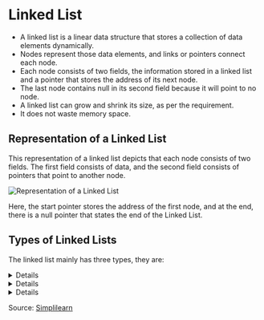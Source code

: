 # Linked List

* A linked list is a linear data structure that stores a collection of data elements dynamically.
* Nodes represent those data elements, and links or pointers connect each node.
* Each node consists of two fields, the information stored in a linked list and a pointer that stores the address of its next node.
* The last node contains null in its second field because it will point to no node.
* A linked list can grow and shrink its size, as per the requirement.
* It does not waste memory space.

## Representation of a Linked List

This representation of a linked list depicts that each node consists of two fields. The first field consists of data, and the second field consists of pointers that point to another node.

![Representation of a Linked List](https://www.simplilearn.com/ice9/free_resources_article_thumb/Linked-List-Soni/representation-of-linked-list.png)

Here, the start pointer stores the address of the first node, and at the end, there is a null pointer that states the end of the Linked List. 

## Types of Linked Lists

The linked list mainly has three types, they are:

<details><sumary>1- Singly Linked List</summary>

A singly linked list is the most common type of linked list. Each node has data and an address field that contains a reference to the next node.

![Syngly Linked List](https://www.simplilearn.com/ice9/free_resources_article_thumb/Linked-List-Soni/singly-linked-list.png)

</details>

<details><sumary>2- Doubly Linked List</summary>

There are two pointer storage blocks in the doubly linked list. The first pointer block in each node stores the address of the previous node. Hence, in the doubly linked inventory, there are three fields that are the previous pointers, that contain a reference to the previous node. Then there is the data, and last you have the next pointer, which points to the next node. Thus, you can go in both directions (backward and forward).

![Doubly Linked List](https://www.simplilearn.com/ice9/free_resources_article_thumb/Linked-List-Soni/doubly-linked-list.png)

</details>

<details><sumary>3- Circular Linked List</summary>

The circular linked list is extremely similar to the singly linked list. The only difference is that the last node is connected with the first node, forming a circular loop in the circular linked list.

![Circular Linked List](https://www.simplilearn.com/ice9/free_resources_article_thumb/Linked-List-Soni/circular-linked-list.png)

Circular link list can either be singly or doubly-linked lists.
* The next node's next pointer will point to the first node to form a singly linked list
* The previous pointer of the first node keeps the address of the last node to form a doubly-linked list.

</details>

Source: [Simplilearn](https://www.simplilearn.com/tutorials/data-structure-tutorial/linked-list-in-data-structure#what_is_a_linked_list)